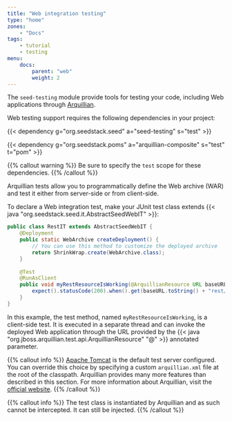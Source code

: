```yaml
---
title: "Web integration testing"
type: "home"
zones:
    - "Docs"
tags:
    - tutorial
    - testing
menu:
    docs:
        parent: "web"
        weight: 2
---
```


The `seed-testing` module provide tools for testing your code, including Web applications through [Arquillian](http://arquillian.org/).<!--more--> 

Web testing support requires the following dependencies in your project:

{{< dependency g="org.seedstack.seed" a="seed-testing" s="test" >}}

{{< dependency g="org.seedstack.poms" a="arquillian-composite" s="test" t="pom" >}}

{{% callout warning %}}
Be sure to specify the `test` scope for these dependencies.
{{% /callout %}}

Arquillian tests allow you to programmatically define the Web archive (WAR) and test it either from server-side or 
from client-side. 

To declare a Web integration test, make your JUnit test class extends {{< java "org.seedstack.seed.it.AbstractSeedWebIT" >}}: 
 
```java
public class RestIT extends AbstractSeedWebIT {
    @Deployment
    public static WebArchive createDeployment() {
        // You can use this method to customize the deployed archive
        return ShrinkWrap.create(WebArchive.class);
    }
    
    @Test
    @RunAsClient
    public void myRestResourceIsWorking(@ArquillianResource URL baseURL) {
        expect().statusCode(200).when().get(baseURL.toString() + "rest/my-resource");
    }		
}
```

In this example, the test method, named `myRestResourceIsWorking`, is a client-side test. It is executed in a separate 
thread and can invoke the deployed Web application through the URL provided by the 
{{< java "org.jboss.arquillian.test.api.ArquillianResource" "@" >}} annotated parameter. 

{{% callout info %}}
[Apache Tomcat](http://tomcat.apache.org/) is the default test server configured. You can override this choice by specifying
a custom `arquillian.xml` file at the root of the classpath. Arquillian provides many more features than described in
this section. For more information about Arquillian, visit the [official website](http://arquillian.org/). 
{{% /callout %}}

{{% callout info %}}
The test class is instantiated by Arquillian and as such cannot be intercepted. It can still be injected. 
{{% /callout %}}
